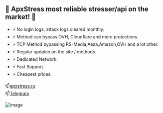 ## 👋 ApxStress most reliable stresser/api on the market! 👋

<ul>
<li>⚡ No login logs, attack logs cleared monthly.</li>
<li>⚡ Method can bypass OVH, Cloudflare and more protections.</li>
<li>⚡ TCP Method bypassing RS-Media,Aeza,Amazon,OVH and a lot other.</li>
<li>⚡ Regular updates on the site / methods.</li>
<li>⚡ Dedicated Network.</li>
  <li>⚡ Fast Support.</li>
  <li>⚡ Cheapest prices.</li>
  </ul>
📫<a href="https://apxstress.ru">apxstress.ru</a><br>
📫<a href="https://t.me/apxstress">Telegram</a><br>


![image](https://github.com/user-attachments/assets/7738d07b-2566-4cee-bef8-5325c51cd83b)

